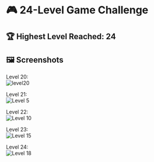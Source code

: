 # 🎮 24-Level Game Challenge

## 🏆 Highest Level Reached: 24

## 🖼️ Screenshots

Level 20:  
![level20]([.\GDG-Zag-25\Task7\level20.png](https://github.com/donia-4/GDG-Zag-25/blob/main/Task7/level20.png))

Level 21:  
![Level 5]([./GDG-Zag-25\Task7\level21.png](https://github.com/donia-4/GDG-Zag-25/blob/main/Task7/level21.png))

Level 22:  
![Level 10]([./GDG-Zag-25\Task7\level22.png](https://github.com/donia-4/GDG-Zag-25/blob/main/Task7/level22.png))

Level 23:  
![Level 15]([./GDG-Zag-25\Task7\level23.png](https://github.com/donia-4/GDG-Zag-25/blob/main/Task7/level23.png))

Level 24:  
![Level 18]([./GDG-Zag-25\Task7\level24.png](https://github.com/donia-4/GDG-Zag-25/blob/main/Task7/level24.png))

